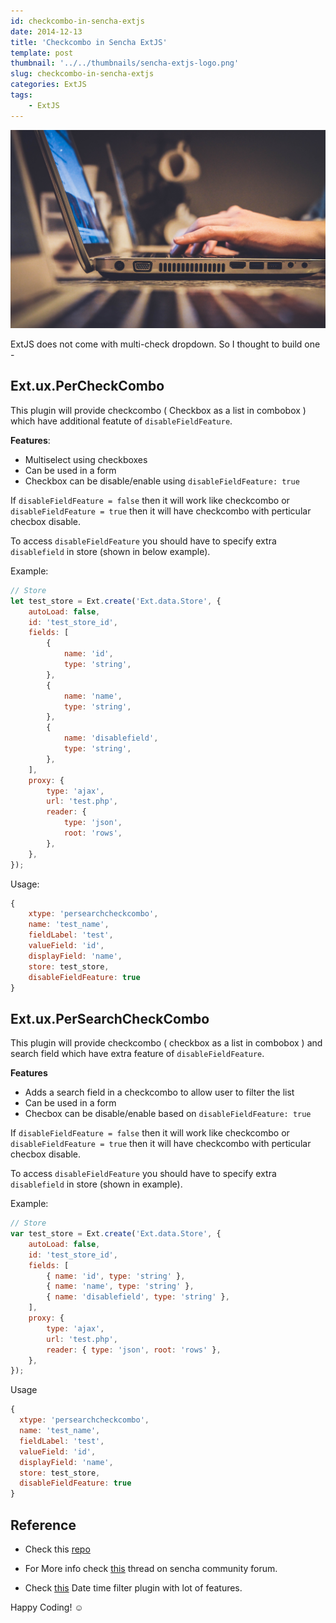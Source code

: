 ```yaml
---
id: checkcombo-in-sencha-extjs
date: 2014-12-13
title: 'Checkcombo in Sencha ExtJS'
template: post
thumbnail: '../../thumbnails/sencha-extjs-logo.png'
slug: checkcombo-in-sencha-extjs
categories: ExtJS
tags:
    - ExtJS
---
```


![Regular-Expression](../../images/answered.jpg)

ExtJS does not come with multi-check dropdown. So I thought to build one -

## Ext.ux.PerCheckCombo

This plugin will provide checkcombo ( Checkbox as a list in combobox ) which have additional featute of `disableFieldFeature`.

**Features**:

-   Multiselect using checkboxes
-   Can be used in a form
-   Checkbox can be disable/enable using `disableFieldFeature: true`

If `disableFieldFeature = false` then it will work like checkcombo or `disableFieldFeature = true` then it will have checkcombo with perticular checbox disable.

To access `disableFieldFeature` you should have to specify extra `disablefield` in store (shown in below example).

Example:

```javascript
// Store
let test_store = Ext.create('Ext.data.Store', {
    autoLoad: false,
    id: 'test_store_id',
    fields: [
        {
            name: 'id',
            type: 'string',
        },
        {
            name: 'name',
            type: 'string',
        },
        {
            name: 'disablefield',
            type: 'string',
        },
    ],
    proxy: {
        type: 'ajax',
        url: 'test.php',
        reader: {
            type: 'json',
            root: 'rows',
        },
    },
});
```

Usage:

```javascript
{
    xtype: 'persearchcheckcombo',
    name: 'test_name',
    fieldLabel: 'test',
    valueField: 'id',
    displayField: 'name',
    store: test_store,
    disableFieldFeature: true
}
```

## Ext.ux.PerSearchCheckCombo

This plugin will provide checkcombo ( checkbox as a list in combobox ) and search field which have extra feature of `disableFieldFeature`.

**Features**

-   Adds a search field in a checkcombo to allow user to filter the list
-   Can be used in a form
-   Checbox can be disable/enable based on `disableFieldFeature: true`

If `disableFieldFeature = false` then it will work like checkcombo or `disableFieldFeature = true` then it will have checkcombo with perticular checbox disable.

To access `disableFieldFeature` you should have to specify extra `disablefield` in store (shown in example).

Example:

```javascript
// Store
var test_store = Ext.create('Ext.data.Store', {
    autoLoad: false,
    id: 'test_store_id',
    fields: [
        { name: 'id', type: 'string' },
        { name: 'name', type: 'string' },
        { name: 'disablefield', type: 'string' },
    ],
    proxy: {
        type: 'ajax',
        url: 'test.php',
        reader: { type: 'json', root: 'rows' },
    },
});
```

Usage

```javascript
{
  xtype: 'persearchcheckcombo',
  name: 'test_name',
  fieldLabel: 'test',
  valueField: 'id',
  displayField: 'name',
  store: test_store,
  disableFieldFeature: true
}
```

## Reference

-   Check this [repo](https://github.com/sanketgandhi/Sencha-ExtJS-Plugins)
-   For More info check [this](https://www.sencha.com/forum/showthread.php?295648-Ext.ux.PerCheckCombo&p=1079358&viewfull=1#post1079358) thread on sencha community forum.

-   Check [this](https://www.sencha.com/forum/showthread.php?296637-Ext.ux.grid.filter.DateTimeFilter&p=1083191#post1083191) Date time filter plugin with lot of features.

Happy Coding! ☺
